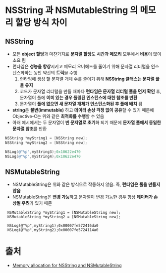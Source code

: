 # NSString 과 NSMutableString 의 메모리 할당 방식 차이

## NSString

- 모든 **object 할당**과 마찬가지로 **문자열 할당**도 **시간과 메모리** 모두에서 **비용**이 많이 소요 됨
- 런타임은 **성능을 향상**시키고 메모리 오버헤드를 줄이기 위해 문자열 리터럴을 인스턴스화하는 동안 약간의 **트릭**을 수행
  1. 런타임에 생성 할 문자열 개체 수를 줄이기 위해 **NSString 클래스는 문자열 풀을 유지**
  2. 코드가 문자열 리터럴을 만들 때마다 **런타임은 문자열 리터럴 풀을 먼저 확인** 후, 문자열이 풀에 **이미 있는 경우 풀링된 인스턴스에 대한 참조를 반환**
  3. 문자열이 **풀에 없으면 새 문자열 개체가 인스턴스화된 후 풀에 배치** 됨
- **string**은 **불변(immutable)** 하고 **데이터 손상 걱정 없이 공유**할 수 있기 때문에 Objective-C는 위와 같은 **최적화를 수행**할 수 있음
- 아래 예시에서는 두 문자열이 **빈 문자열로 초기**화 되기 때문에 **문자열 풀에서 동일한 문자열 참조**를 반환

```objective-c
NSString *myString1 = [NSString new];
NSString *myString2 = [NSString new];

NSLog(@"%p",myString3);0x10622e470
NSLog(@"%p",myString4);0x10622e470
```

## NSMutableString

- NSMutableString은 위와 같은 방식으로 작동하지 않음. 즉, **런타임은 풀을 만들지 않음** 
- NSMutableString은 **변경 가능**하고 문자열이 변경 가능한 경우 항상 **데이터가 손상될 우려**가 있기 때문

```objc
 NSMutableString *myString1 = [NSMutableString new];
 NSMutableString *myString2 = [NSMutableString new];

 NSLog(@"%p",myString1);0x00007fe572416da0
 NSLog(@"%p",myString2);0x00007fe5724114a0
```



# 출처

- [Memory allocation for NSString and NSMutableString](https://stackoverflow.com/questions/37045499/memory-allocation-for-nsstring-and-nsmutablestring)

